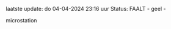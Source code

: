 laatste update: 
do 04-04-2024 23:16   uur 
Status: FAALT - geel - 
<div class="service Y">microstation</div>